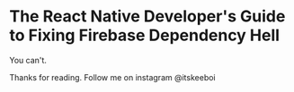 # The React Native Developer's Guide to Fixing Firebase Dependency Hell
You can't.

Thanks for reading. Follow me on instagram @itskeeboi
